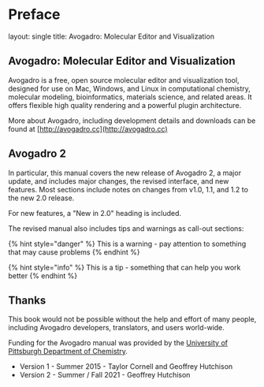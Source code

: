 # Preface

layout: single title: Avogadro: Molecular Editor and Visualization

## Avogadro: Molecular Editor and Visualization

Avogadro is a free, open source molecular editor and visualization tool, designed for use on Mac, Windows, and Linux in computational chemistry, molecular modeling, bioinformatics, materials science, and related areas. It offers flexible high quality rendering and a powerful plugin architecture.

More about Avogadro, including development details and downloads can be found at [http://avogadro.cc](http://avogadro.cc)

## Avogadro 2

In particular, this manual covers the new release of Avogadro 2, a major update, and includes major changes, the revised interface, and new features. Most sections include notes on changes from v1.0, 1.1, and 1.2 to the new 2.0 release.

For new features, a "New in 2.0" heading is included.

The revised manual also includes tips and warnings as call-out sections:

{% hint style="danger" %}
This is a warning - pay attention to something that may cause problems
{% endhint %}

{% hint style="info" %}
This is a tip - something that can help you work better
{% endhint %}

## Thanks

This book would not be possible without the help and effort of many people, including Avogadro developers, translators, and users world-wide.

Funding for the Avogadro manual was provided by the [University of Pittsburgh Department of Chemistry](http://www.chem.pitt.edu/).

* Version 1 - Summer 2015 - Taylor Cornell and Geoffrey Hutchison
* Version 2 - Summer / Fall 2021 - Geoffrey Hutchison

